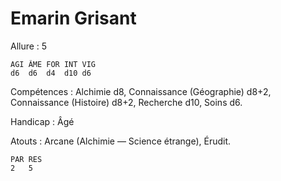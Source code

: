 # Emarin Grisant

Allure : 5

	AGI	ÂME	FOR	INT	VIG
	d6	d6	d4	d10	d6

Compétences : Alchimie d8, Connaissance (Géographie) d8+2, Connaissance (Histoire) d8+2, Recherche d10, Soins d6.

Handicap : Âgé

Atouts : Arcane (Alchimie — Science étrange), Érudit.

	PAR	RES
	2	5

